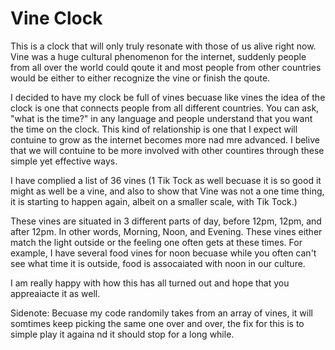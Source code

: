 # Vine Clock


This is a clock that will only truly resonate with those of us alive right now.  Vine was a huge cultural phenomenon for the internet, suddenly people from all over the world could qoute it and most people from other countries would be either to either recognize the vine or finish the qoute.  

I decided to have my clock be full of vines becuase like vines the idea of the clock is one that connects people from all different countries.  You can ask, "what is the time?" in any language and people understand that you want the time on the clock.  This kind of relationship is one that I expect will contuine to grow as the internet becomes more nad mre advanced.  I belive that we will contuine to be more involved with other countires through these simple yet effective ways.

I have complied a list of 36 vines (1 Tik Tock as well becuase it is so good it might as well be a vine, and also to show that Vine was not a one time thing, it is starting to happen again, albeit on a smaller scale, with Tik Tock.)

These vines are situated in 3 different parts of day, before 12pm, 12pm, and after 12pm.  In other words, Morning, Noon, and Evening.
These vines either match the light outside or the feeling one often gets at these times.  For example, I have several food vines for noon becuase while you often can't see what time it is outside, food is assocaiated with noon in our culture.

I am really happy with how this has all turned out and hope that you appreaiacte it as well.

Sidenote: Becuase my code randomily takes from an array of vines, it will somtimes keep picking the same one over and over, the fix for this is to simple play it againa nd it should stop for a long while.

